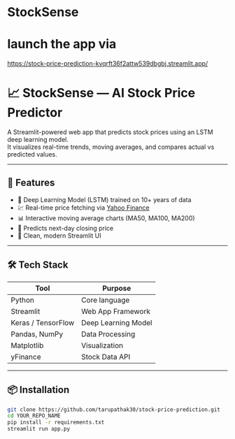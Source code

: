 # StockSense

# launch the app via
  https://stock-price-prediction-kvqrft36f2attw539dbgbj.streamlit.app/

# 📈 StockSense — AI Stock Price Predictor

A Streamlit-powered web app that predicts stock prices using an LSTM deep learning model.  
It visualizes real-time trends, moving averages, and compares actual vs predicted values.

---

## 🚀 Features

- 🧠 Deep Learning Model (LSTM) trained on 10+ years of data  
- 💹 Real-time price fetching via [Yahoo Finance](https://finance.yahoo.com/)  
- 📊 Interactive moving average charts (MA50, MA100, MA200)  
- 🔮 Predicts next-day closing price  
- 🌈 Clean, modern Streamlit UI  

---

## 🛠️ Tech Stack

| Tool | Purpose |
|------|----------|
| Python | Core language |
| Streamlit | Web App Framework |
| Keras / TensorFlow | Deep Learning Model |
| Pandas, NumPy | Data Processing |
| Matplotlib | Visualization |
| yFinance | Stock Data API |

---

## 📦 Installation

```bash
git clone https://github.com/tarupathak30/stock-price-prediction.git
cd YOUR_REPO_NAME
pip install -r requirements.txt
streamlit run app.py
